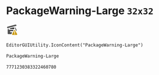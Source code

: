 # PackageWarning-Large `32x32`
<img src="/img/PackageWarning-Large.png" width=32 height=32>

``` CSharp
EditorGUIUtility.IconContent("PackageWarning-Large")
```
```
PackageWarning-Large
```
```
7771230383322460780
```
